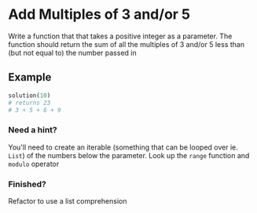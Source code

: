 # Add Multiples of 3 and/or 5
Write a function that that takes a positive integer as a parameter. 
The function should return the sum of all the multiples of 3 and/or 5 less than (but not equal to) the number passed in


## Example
```py
solution(10) 
# returns 23
# 3 + 5 + 6 + 9
```



### Need a hint?
You'll need to create an iterable (something that can be looped over ie. `List`) of the numbers below the parameter. Look up the `range` function and `modulo` operator
### Finished?
Refactor to use a list comprehension

